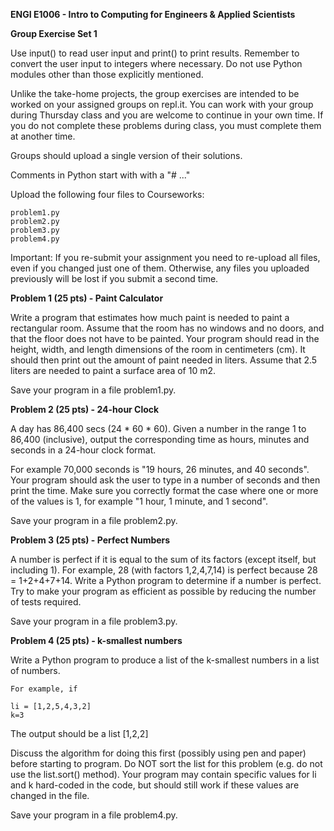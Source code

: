 **ENGI E1006 - Intro to Computing for Engineers & Applied Scientists**

**Group Exercise Set 1**

Use input() to read user input and print() to print results. Remember to convert the user input 
to integers where necessary. Do not use Python modules other than those explicitly mentioned. 

Unlike the take-home projects, the group exercises are intended to be worked on your assigned groups
on repl.it. You can work with your group during Thursday class and you are welcome to continue in your
own time. If you do not complete these problems during class, you must complete them at another time.

Groups should upload a single version of their solutions. 

Comments in Python start with with a "# ..." 

Upload the following four files to Courseworks:

    problem1.py
    problem2.py
    problem3.py
    problem4.py

Important: If you re-submit your assignment you need to re-upload all files, even if you changed just 
one of them. Otherwise, any files you uploaded previously will be lost if you submit a second time. 

**Problem 1 (25 pts) - Paint Calculator**

Write a program that estimates how much paint is needed to paint a rectangular room. Assume that the room
has no windows and no doors, and that the floor does not have to be painted. Your program should read in
the height, width, and length dimensions of the room in centimeters (cm). It should then print out the amount
of paint needed in liters. Assume that 2.5 liters are needed to paint a surface area of 10 m2.

Save your program in a file problem1.py.

**Problem 2 (25 pts) - 24-hour Clock**

A day has 86,400 secs (24 * 60 * 60). Given a number in the range
1 to 86,400 (inclusive), output the corresponding time as hours, minutes and seconds in a 24-hour clock format.

For example 70,000 seconds is "19 hours, 26 minutes, and 40 seconds". Your program should ask the user to type
in a number of seconds and then print the time. Make sure you correctly format the case where one or more of the
values is 1, for example "1 hour, 1 minute, and 1 second".

Save your program in a file problem2.py.

**Problem 3 (25 pts) - Perfect Numbers**

A number is perfect if it is equal to the sum of its factors (except itself, but including 1). For example,
28 (with factors 1,2,4,7,14) is perfect because 28 = 1+2+4+7+14. Write a Python program to determine if a
number is perfect. Try to make your program as efficient as possible by reducing the number of tests required.

Save your program in a file problem3.py.

**Problem 4 (25 pts) - k-smallest numbers**

Write a Python program to produce a list of the k-smallest numbers in a list of numbers. 

    For example, if

    li = [1,2,5,4,3,2]
    k=3

The output should be a list [1,2,2]

Discuss the algorithm for doing this first (possibly using pen and paper) before starting to program. Do NOT sort
the list for this problem (e.g. do not use the list.sort() method). Your program may contain specific values for
li and k hard-coded in the code, but should still work if these values are changed in the file.

Save your program in a file problem4.py.
